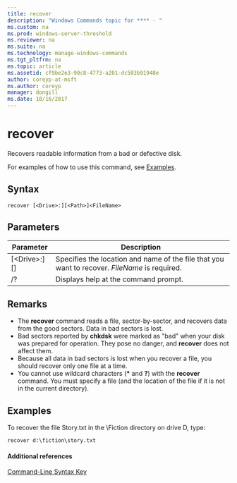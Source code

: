 ```yaml
---
title: recover
description: "Windows Commands topic for **** - "
ms.custom: na
ms.prod: windows-server-threshold
ms.reviewer: na
ms.suite: na
ms.technology: manage-windows-commands
ms.tgt_pltfrm: na
ms.topic: article
ms.assetid: cf9be2e3-90c8-4773-a201-dc503b91948e
author: coreyp-at-msft
ms.author: coreyp
manager: dongill
ms.date: 10/16/2017
---
```


# recover



Recovers readable information from a bad or defective disk.

For examples of how to use this command, see [Examples](#BKMK_examples).

## Syntax

```
recover [<Drive>:][<Path>]<FileName>
```

## Parameters

|Parameter|Description|
|---------|-----------|
|[\<Drive>:][<Path>]<FileName>|Specifies the location and name of the file that you want to recover. *FileName* is required.|
|/?|Displays help at the command prompt.|

## Remarks

-   The **recover** command reads a file, sector-by-sector, and recovers data from the good sectors. Data in bad sectors is lost.
-   Bad sectors reported by **chkdsk** were marked as "bad" when your disk was prepared for operation. They pose no danger, and **recover** does not affect them.
-   Because all data in bad sectors is lost when you recover a file, you should recover only one file at a time.
-   You cannot use wildcard characters (**&#42;** and **?**) with the **recover** command. You must specify a file (and the location of the file if it is not in the current directory).

## <a name="BKMK_examples"></a>Examples

To recover the file Story.txt in the \Fiction directory on drive D, type:
```
recover d:\fiction\story.txt 
```

#### Additional references

[Command-Line Syntax Key](command-line-syntax-key.md)